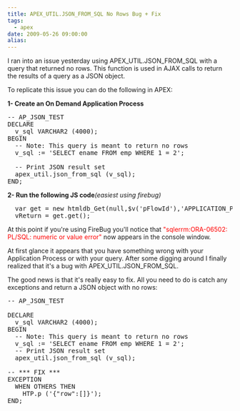 ```yaml
---
title: APEX_UTIL.JSON_FROM_SQL No Rows Bug + Fix
tags:
  - apex
date: 2009-05-26 09:00:00
alias:
---
```


I ran into an issue yesterday using APEX_UTIL.JSON_FROM_SQL with a query that returned no rows. This function is used in AJAX calls to return the results of a query as a JSON object.

To replicate this issue you can do the following in APEX:

<span style="font-weight: bold">1- Create an On Demand Application Process</span>

<pre class="brush: sql">
-- AP_JSON_TEST
DECLARE
  v_sql VARCHAR2 (4000);
BEGIN
  -- Note: This query is meant to return no rows
  v_sql := 'SELECT ename FROM emp WHERE 1 = 2';

  -- Print JSON result set
  apex_util.json_from_sql (v_sql);
END;
</pre>

<span style="font-weight: bold">2- Run the following JS code</span><span style="font-style:italic">(easiest using firebug)</span>
<pre class="brush: js">
  var get = new htmldb_Get(null,$v('pFlowId'),'APPLICATION_PROCESS=AP_TODO_DEL',$v('pFlowStepId'));  
  vReturn = get.get();
</pre>

At this point if you're using FireBug you'll notice that <span style="color:red">"sqlerrm:ORA-06502: PL/SQL: numeric or value error"</span> now appears in the console window.

At first glance it appears that you have something wrong with your Application Process or with your query. After some digging around I finally realized that it's a bug with APEX_UTIL.JSON_FROM_SQL.

The good news is that it's really easy to fix. All you need to do is catch any exceptions and return a JSON object with no rows:

<pre class="brush: sql">
-- AP_JSON_TEST

DECLARE
  v_sql VARCHAR2 (4000);
BEGIN
  -- Note: This query is meant to return no rows
  v_sql := 'SELECT ename FROM emp WHERE 1 = 2';
  -- Print JSON result set
  apex_util.json_from_sql (v_sql);

-- *** FIX ***  
EXCEPTION
  WHEN OTHERS THEN
    HTP.p ('{"row":[]}');
END;
</pre>
